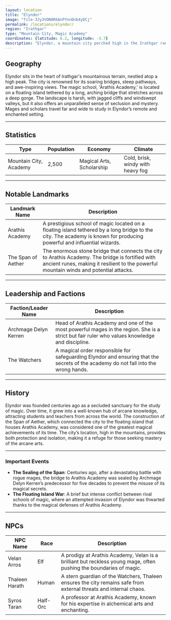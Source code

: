 ```yaml
---
layout: location
title: "Elyndor"
image: "file-3Jy3VON8R6AnPYnnDnb4yDCj"
permalink: /locations/elyndor/
region: "Irathgar"
type: "Mountain City, Magic Academy"
coordinates: {latitude: 6.2, longitude: -3.7}
description: "Elyndor, a mountain city perched high in the Irathgar ranges, is famed for its prestigious magic academy, located on a floating island connected to the main city by an impossibly long span over a steep cliff."
---
```


## Geography

Elyndor sits in the heart of Irathgar's mountainous terrain, nestled atop a high peak. The city is renowned for its soaring bridges, steep pathways, and awe-inspiring views. The magic school, 'Arathis Academy,' is located on a floating island tethered by a long, arching bridge that stretches across a deep gorge. The landscape is harsh, with jagged cliffs and windswept valleys, but it also offers an unparalleled sense of seclusion and mystery. Mages and scholars travel far and wide to study in Elyndor’s remote and enchanted setting.

---

## Statistics

| Type                | Population | Economy                     | Climate                |
|---------------------|------------|-----------------------------|------------------------|
| Mountain City, Academy | 2,500     | Magical Arts, Scholarship    | Cold, brisk, windy with heavy fog |

---

## Notable Landmarks

| Landmark Name              | Description                                                                                     |
|----------------------------|-------------------------------------------------------------------------------------------------|
| Arathis Academy             | A prestigious school of magic located on a floating island tethered by a long bridge to the city. The academy is known for producing powerful and influential wizards. |
| The Span of Aether          | The enormous stone bridge that connects the city to Arathis Academy. The bridge is fortified with ancient runes, making it resilient to the powerful mountain winds and potential attacks. |

---

## Leadership and Factions

| Faction/Leader Name         | Description                                                                                     |
|-----------------------------|-------------------------------------------------------------------------------------------------|
| Archmage Delyn Kerren        | Head of Arathis Academy and one of the most powerful mages in the region. She is a strict but fair ruler who values knowledge and discipline. |
| The Watchers                | A magical order responsible for safeguarding Elyndor and ensuring that the secrets of the academy do not fall into the wrong hands. |

---

## History

Elyndor was founded centuries ago as a secluded sanctuary for the study of magic. Over time, it grew into a well-known hub of arcane knowledge, attracting students and teachers from across the world. The construction of the Span of Aether, which connected the city to the floating island that houses Arathis Academy, was considered one of the greatest magical achievements of its time. The city’s location, high in the mountains, provides both protection and isolation, making it a refuge for those seeking mastery of the arcane arts.

---

### Important Events

- **The Sealing of the Span**: Centuries ago, after a devastating battle with rogue mages, the bridge to Arathis Academy was sealed by Archmage Delyn Kerren’s predecessor for five decades to prevent the misuse of its magical secrets.
- **The Floating Island War**: A brief but intense conflict between rival schools of magic, where an attempted invasion of Elyndor was thwarted thanks to the magical defenses of Arathis Academy.

---

## NPCs

| NPC Name                | Race     | Description                                           |
|-------------------------|----------|-------------------------------------------------------|
| Velan Arros              | Elf      | A prodigy at Arathis Academy, Velan is a brilliant but reckless young mage, often pushing the boundaries of magic. |
| Thaleen Harath           | Human    | A stern guardian of the Watchers, Thaleen ensures the city remains safe from external threats and internal chaos. |
| Syros Taran              | Half-Orc | A professor at Arathis Academy, known for his expertise in alchemical arts and enchanting. |
